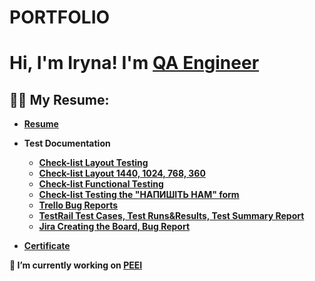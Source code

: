 # PORTFOLIO
<h1>Hi, I'm Iryna! I'm <a href="https://github.com/IrynaPrn/Personal">QA Engineer</a></h1>

<h2>👨‍💻 My Resume:</h2>

- <b>[Resume](https://drive.google.com/file/d/1Ld6HGYc1zLFodxpCsO1AFrDLMpJQQpbE/view?usp=sharing)
- <b>Test Documentation</b>
  - [Check-list Layout Testing](https://docs.google.com/spreadsheets/d/18DraS8p16w551UYT0me9VVrR7kzEP51EAYMaUDTHrSE/edit?usp=drive_link) <b>
  - [Check-list Layout 1440, 1024, 768, 360](https://docs.google.com/spreadsheets/d/18DraS8p16w551UYT0me9VVrR7kzEP51EAYMaUDTHrSE/edit)
  - [Check-list Functional Testing](https://docs.google.com/spreadsheets/d/18DraS8p16w551UYT0me9VVrR7kzEP51EAYMaUDTHrSE/edit)
  - [Check-list Testing the "НАПИШІТЬ НАМ" form](https://docs.google.com/spreadsheets/d/18DraS8p16w551UYT0me9VVrR7kzEP51EAYMaUDTHrSE/edit)
  - [Trello Bug Reports](https://trello.com/b/WWKjsUgg)
  - [TestRail Test Cases, Test Runs&Results, Test Summary Report](https://www.dropbox.com/scl/fo/mx8tnm304zowge2rymi5c/AN0ZqqGq_rF3brUSkpgNX4U?rlkey=tjvucy2csm5mqq2jukdxm9kyv&st=izxy09ja&dl=0)
  - [Jira Creating the Board, Bug Report](https://www.dropbox.com/scl/fo/l9iay9509ftounq7m6pxe/AHN3L92pOVG1gSqAELFAmW8?rlkey=03t9fay81s0bplt27ihfuq9bu&st=szyhl030&dl=0)

 - <b>[Certificate](https://www.dropbox.com/scl/fo/ipjfrsdy0frfhh9pcktpq/ALGe5-FXVYc0dt8HjX2QB7A?rlkey=0u1b30vaw5l2tbapgj9nknado&st=ldwy0r53&dl=0)</b>

🔭 I’m currently working on [PEEI](https://peei.org.ua/uk)
